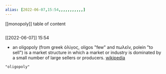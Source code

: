 ```yaml
---
alias: [2022-06-07,15:54,,,,,,,,,,,]
---
```

[[monopoly]]
table of content
```toc
```

[[2022-06-07]] 15:54
- an oligopoly (from greek ὀλίγος, oligos "few" and πωλεῖν, polein "to sell") is a market structure in which a market or industry is dominated by a small number of large sellers or producers.
[wikipedia](https://en.wikipedia.org/wiki/oligopoly)
```query
"oligopoly"
```